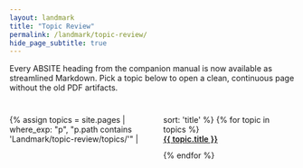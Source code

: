 ```yaml
---
layout: landmark
title: "Topic Review"
permalink: /landmark/topic-review/
hide_page_subtitle: true
---
```


Every ABSITE heading from the companion manual is now available as streamlined Markdown. Pick a topic below to open a clean, continuous page without the old PDF artifacts.

<ul class="topic-toc">
{% assign topics = site.pages | where_exp: "p", "p.path contains 'Landmark/topic-review/topics/'" | sort: 'title' %}
{% for topic in topics %}
  <li><a href="{{ topic.url | relative_url }}">{{ topic.title }}</a></li>
{% endfor %}
</ul>

<style>
.topic-toc {
  columns: 2;
  column-gap: 2.5rem;
  list-style: none;
  padding-left: 0;
  margin-top: 2.5rem;
}

.topic-toc li {
  margin-bottom: 0.75rem;
  break-inside: avoid;
}

.topic-toc a {
  font-weight: 600;
}

@media (max-width: 768px) {
  .topic-toc {
    columns: 1;
  }
}
</style>

